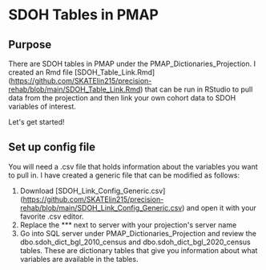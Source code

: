 # SDOH Tables in PMAP

## Purpose
There are SDOH tables in PMAP under the PMAP_Dictionaries_Projection. 
I created an Rmd file [SDOH_Table_Link.Rmd] (https://github.com/SKATElin215/precision-rehab/blob/main/SDOH_Table_Link.Rmd) that can be run in RStudio to pull data from the projection and then link your own cohort data to SDOH variables of interest.

Let's get started!

## Set up config file
You will need a .csv file that holds information about the variables you want to pull in. I have created a generic file that can be modified as follows:
1. Download [SDOH_Link_Config_Generic.csv] (https://github.com/SKATElin215/precision-rehab/blob/main/SDOH_Link_Config_Generic.csv) and open it with your favorite .csv editor.
2. Replace the *** next to server with your projection's server name
3. Go into SQL server under PMAP_Dictionaries_Projection and review the dbo.sdoh_dict_bgl_2010_census and dbo.sdoh_dict_bgl_2020_census tables. These are dictionary tables that give you information about what variables are available in the tables. 
